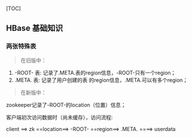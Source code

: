 [TOC]

## HBase 基础知识

### 两张特殊表

> 在旧版中：

1. -ROOT- 表: 记录了.META.表的region信息，-ROOT-只有一个region；
2. .META. 表: 记录了用户创建的表 的region信息，.META.可以有多个region；

> 在新版中：


zookeeper记录了-ROOT-的location（位置）信息；

客户端初次访问数据时（尚未缓存），访问流程:

client ==> zk ==location==> -ROOT- ==region==> .META. ====> userdata 